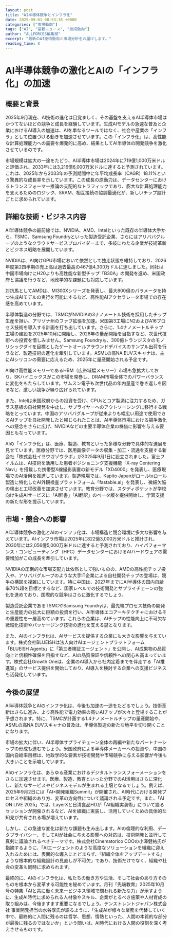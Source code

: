 ```yaml
---
layout: post
title: "AI半導体競争とインフラ化"
date: 2025-09-01 08:53:35 +0000
categories: ["市場動向"]
tags: ["AI", "最新ニュース", "技術動向"]
author: "ALLFORCES編集部"
excerpt: "最新のAI技術動向と市場分析をお届けします。"
reading_time: 8
---
```

# AI半導体競争の激化とAIの「インフラ化」の加速

## 概要と背景

2025年9月現在、AI技術の進化は目覚ましく、その基盤を支えるAI半導体市場はかつてないほどの競争と成長を経験しています。生成AIモデルの急速な普及と企業におけるAI導入の加速は、AIを単なるツールではなく、社会や産業の「インフラ」として位置づける動きを加速させています。この「インフラ化」は、高性能な計算処理能力への需要を爆発的に高め、結果としてAI半導体の開発競争を激化させているのです。

市場規模は拡大の一途をたどり、AI半導体市場は2024年に719億1,000万米ドルと評価され、2033年には3,216億6,000万米ドルに達すると予測されています。これは、2025年から2033年の予測期間中に年平均成長率（CAGR）18.11%という驚異的な成長率を示しています。この成長の原動力は、データセンターにおけるトランスフォーマー推論の支配的なトラフィックであり、膨大な計算処理能力を支えるためのロジック、SRAM、相互接続の協調最適化が、新しいチップ設計ごとに求められています。

## 詳細な技術・ビジネス内容

AI半導体競争の最前線では、NVIDIA、AMD、Intelといった既存の半導体大手から、TSMC、Samsung Foundryといった製造受託企業、さらにはアリババグループのようなクラウドサービスプロバイダーまで、多岐にわたる企業が技術革新とビジネス戦略を展開しています。

NVIDIAは、AI向けGPU市場において依然として独走状態を維持しており、2026年度第2四半期の売上高は過去最高の467億4,300万ドルに達しました。同社は中国市場向けにH20よりも高性能な新型チップ「B30A」の開発を進め、米国政府と協議を行うなど、地政学的な課題にも対応しています。

対抗馬としてAMDは、MI300Xシリーズを発表し、最大800億のパラメータを持つ生成AIモデルの実行を可能にするなど、高性能AIアクセラレータ市場での存在感を高めています。

半導体製造の分野では、TSMCがNVIDIAの3ナノメートル技術を採用したチップ生産を担い、アリゾナ州のファブ拡張を加速。米国第3工場にN2およびA16プロセス技術を導入する計画を打ち出しています。さらに、1.4ナノメートルチップ工場の建設を2025年10月に開始し、2028年の量産開始を目指すなど、次世代技術への投資を惜しみません。Samsung Foundryも、300億トランジスタのモノリシックダイを目標としたゲートオールアラウンドデバイスのサンプル出荷を行うなど、製造技術の進化を牽引しています。ASMLの高NA EUVスキャナは、主にAIシリコンの需要に応えるため、2025年に量産開始される予定です。

AI向け高性能メモリーであるHBM（広帯域幅メモリー）市場も急拡大しており、SKハイニックスがこの市場を席巻し、DRAM市場全体でのパワーバランスに変化をもたらしています。サムスン電子も次世代品の年内量産で巻き返しを図るなど、激しい競争が繰り広げられています。

また、Intelは米国政府からの投資を受け、CPUsとコア製造に注力するため、ガラス基板の自社開発を中止し、サプライヤーへのアウトソーシングに移行する戦略をとっています。中国のアリババグループが従来よりも幅広い用途で使用できるAIチップを自社開発したと報じられたことは、AI半導体市場における競争激化への懸念をさらに広げ、NVIDIAなどの主要半導体企業の株価に影響を与える要因ともなっています。

AIの「インフラ化」は、医療、製造、教育といった多様な分野で具体的な進展を見せています。医療分野では、医用画像データの収集・加工・流通を支援する新会社「株式会社イヨウガゾウラボ」が2025年9月1日に設立されました。富士フイルムは、AI技術を活用した患者ポジショニング支援機能「X-ray Centering Navi」を搭載した携帯型X線撮影装置の新モデル「XD4000」を発表し、医療現場でのAI活用を推進しています。製造現場では、Kapito Japanがロールtoロール製造に特化したAI外観検査プラットフォーム「fastable.ai」を発表し、微細欠陥の検出と工程改善を加速させています。教育分野では、スタディポケットが学校向け生成AIサービスに「AI辞書」「AI翻訳」のベータ版を提供開始し、学習支援の新たな形を提示しています。

## 市場・競合への影響

AI半導体競争の激化とAIのインフラ化は、市場構造と競合環境に多大な影響を与えています。AIインフラ市場は2025年に822億3,000万米ドルと推計され、2030年には2,056億5,000万米ドルに達すると予測されており、ハイパフォーマンス・コンピューティング（HPC）データセンターにおけるAIハードウェアの需要増加がこの成長を牽引しています。

NVIDIAの圧倒的な市場支配力は依然として強いものの、AMDの高性能チップ投入や、アリババグループのような大手IT企業による自社開発チップの登場は、競争の構図を複雑にしています。特に中国は、2027年までにAI半導体の国内自給率70%超を目標とするなど、国家レベルでの技術開発とサプライチェーンの強化を進めており、国際的な競争はさらに激化するでしょう。

製造受託企業であるTSMCやSamsung Foundryは、最先端プロセス技術の開発と生産能力の拡大に巨額の投資を行い、AI半導体エコアーキテクチャにおけるその重要性を一層高めています。これらの企業は、AIチップの性能向上に不可欠な微細化技術やパッケージング技術の進化を支える鍵となります。

また、AIのインフラ化は、AIサービスを提供する企業にも大きな影響を与えています。株式会社BLUEISHは法人向けAIエージェントプラットフォーム「BLUEISH Agents」に「第三者検証エージェント」を公開し、AI成果物の品質向上と信頼性確保を目指すなど、AIの品質保証や信頼性への関心も高まっています。株式会社Growth Oneは、企業のAI導入から社内定着までを伴走する「AI推進室」のサービス提供を開始しており、AI導入を検討する企業への支援ビジネスも活発化しています。

## 今後の展望

AI半導体競争とAIのインフラ化は、今後も加速の一途をたどるでしょう。技術革新はさらに進み、より高性能で電力効率の高いAIチップが次々と登場することが予想されます。特に、TSMCが計画する1.4ナノメートルチップの量産開始や、ASMLの高NA EUVスキャナの普及は、半導体製造の新たな地平を切り開くことになります。

市場の拡大に伴い、AI半導体サプライチェーン全体の再編や新たなパートナーシップの形成も進むでしょう。米国政府による半導体メーカーへの投資や、中国の国内自給率目標は、地政学的な要素が技術開発や市場競争に与える影響が今後も大きいことを示唆しています。

AIのインフラ化は、あらゆる産業におけるデジタルトランスフォーメーションをさらに加速させます。医療、製造、教育といった分野でのAI活用はさらに深化し、新たなサービスやビジネスモデルが生まれる土壌となるでしょう。例えば、2025年9月2日には「AI×開発組織Summit」が開催され、AI時代における開発プロセスや組織のあり方、変革の方向性について議論される予定です。また、「AI ON LIVE 2025」では、LayerXと日清食品HDが「AI組織実装術」について語るセッションが開催されるなど、AIを組織に実装し、活用していくための具体的な知見が共有される場が増えています。

しかし、この急速な変化は新たな課題も生み出します。AIの倫理的な利用、データプライバシー、そしてAIが社会に与える影響への対応は、技術開発と並行して真剣に議論されるべきテーマです。株式会社Cinematorico COOの小澤健祐氏が指摘するように、「AIエージェントのような高度なソリューションを組織に迎え入れるためには、表面的な導入にとどまらず、『組織全体をアップデートする』ような根本的な組織設計の見直しが不可欠」であり、技術だけでなく、組織や社会の変革も同時に求められます。

最終的に、AIのインフラ化は、私たちの働き方や生活、そして社会のあり方そのものを根本から変革する可能性を秘めています。月刊『先端教育』2025年10月号の特集「AIと共に働く未来ービジネス領域で問われる新たな力」が示すように、生成AI時代に求められる人材像やスキル、企業がとるべき施策や人材育成の取り組みは、今後ますます重要になるでしょう。テンストレントジャパン株式会社 事業開発担当の水谷享氏が語るように、「生成AIが様々な業務を代替していく中で、最終的に人間に残るのは哲学、思想、情熱といった、人間の本質的な部分が最後に残るのではないか」という問いは、AI時代における人間の役割を深く考えさせるものです。
